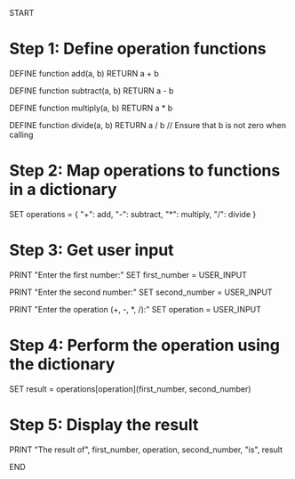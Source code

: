 START

# Step 1: Define operation functions
DEFINE function add(a, b)
    RETURN a + b

DEFINE function subtract(a, b)
    RETURN a - b

DEFINE function multiply(a, b)
    RETURN a * b

DEFINE function divide(a, b)
    RETURN a / b  // Ensure that b is not zero when calling

# Step 2: Map operations to functions in a dictionary
SET operations = { "+": add, "-": subtract, "*": multiply, "/": divide }

# Step 3: Get user input
PRINT "Enter the first number:"
SET first_number = USER_INPUT

PRINT "Enter the second number:"
SET second_number = USER_INPUT

PRINT "Enter the operation (+, -, *, /):"
SET operation = USER_INPUT

# Step 4: Perform the operation using the dictionary
SET result = operations[operation](first_number, second_number)

# Step 5: Display the result
PRINT "The result of", first_number, operation, second_number, "is", result

END